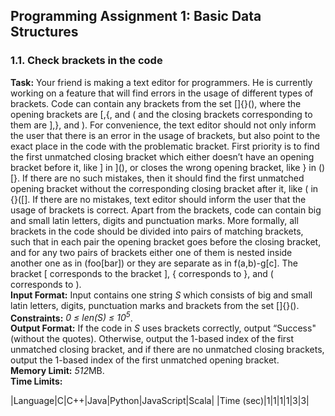 ## Programming Assignment 1: Basic Data Structures
### 1.1. Check brackets in the code
**Task:** Your friend is making a text editor for programmers. He is currently working on a feature that will find errors in the usage of different types of brackets. Code can contain any brackets from the set []{}(), where the opening brackets are [,{, and ( and the closing brackets corresponding to them are ],}, and ). For convenience, the text editor should not only inform the user that there is an error in the usage of brackets, but also point to the exact place in the code with the problematic bracket. First priority is to find the first unmatched closing bracket which either doesn’t have an opening bracket before it, like ] in ](), or closes the wrong opening bracket, like } in ()[}. If there are no such mistakes, then it should find the first unmatched opening bracket without the corresponding closing bracket after it, like ( in {}([]. If there are no mistakes, text editor should inform the user that the usage of brackets is correct. Apart from the brackets, code can contain big and small latin letters, digits and punctuation marks. More formally, all brackets in the code should be divided into pairs of matching brackets, such that in each pair the opening bracket goes before the closing bracket, and for any two pairs of brackets either one of them is nested inside another one as in (foo[bar]) or they are separate as in f(a,b)-g[c]. The bracket [ corresponds to the bracket ], { corresponds to }, and ( corresponds to ).\
**Input Format:** Input contains one string *S* which consists of big and small latin letters, digits, punctuation marks and brackets from the set []{}().\
**Constraints:** *0 ≤ len(S) ≤ 10<sup>5</sup>*.\
**Output Format:** If the code in *S* uses brackets correctly, output “Success" (without the quotes). Otherwise, output the 1-based index of the first unmatched closing bracket, and if there are no unmatched closing brackets, output the 1-based index of the first unmatched opening bracket.\
**Memory Limit:** *512*MB.\
**Time Limits:**

|Language|C|C++|Java|Python|JavaScript|Scala|
|Time (sec)|1|1|1|1|3|3|

```python

```
